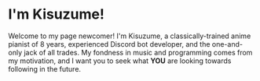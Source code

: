 # I'm Kisuzume! 

Welcome to my page newcomer! I'm Kisuzume, a classically-trained anime pianist of 8 years, experienced Discord bot developer, and the one-and-only jack of all trades. My fondness in music and programming comes from my motivation, and I want you to seek what **YOU** are looking towards following in the future.

